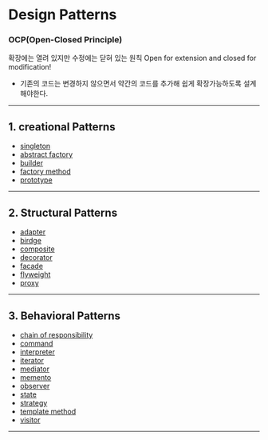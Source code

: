 # Design Patterns 


### OCP(Open-Closed Principle)
 확장에는 열려 있지만 수정에는 닫혀 있는 원칙
 Open for extension and closed for modification!
 
 - 기존의 코드는 변경하지 않으면서 약간의 코드를 추가해 쉽게 확장가능하도록 설계해야한다.

----

## 1. creational Patterns
  - [singleton](./Creational_Patterns/singleton/README.md)
  - [abstract factory](./Creational_Patterns/abstract_factory/README.md)
  - [builder](./Creational_Patterns/builder/README.md)
  - [factory method](./Creational_Patterns/factory_method/README.md)
  - [prototype](./Creational_Patterns/prototype/README.md)
 ------
## 2. Structural Patterns
  - [adapter](./Structural_Patterns/adapter/README.md)
  - [birdge](./Structural_Patterns/birdge/README.md)
  - [composite](./Structural_Patterns/composite/README.md)
  - [decorator](./Structural_Patterns/decorator/README.md)
  - [facade](./Structural_Patterns/facade/README.md)
  - [flyweight](./Structural_Patterns/flyweight/README.md)
  - [proxy](./Structural_Patterns/proxy/README.md)
-------
## 3. Behavioral Patterns
  - [chain of responsibility](./Behavioral_Patterns/chain_of_responsibility/README.md)
  - [command](./Behavioral_Patterns/command/README.md)
  - [interpreter](./Behavioral_Patterns/interpreter/README.md)
  - [iterator](./Behavioral_Patterns/iterator/README.md)
  - [mediator](./Behavioral_Patterns/mediator/README.md)
  - [memento](./Behavioral_Patterns/memento/README.md)
  - [observer](./Behavioral_Patterns/observer/README.md)
  - [state](./Behavioral_Patterns/state/README.md)
  - [strategy](./Behavioral_Patterns/strategy/README.md)
  - [template method](./Behavioral_Patterns/template_method/README.md)
  - [visitor](./Behavioral_Patterns/visitor/README.md)
 -----
